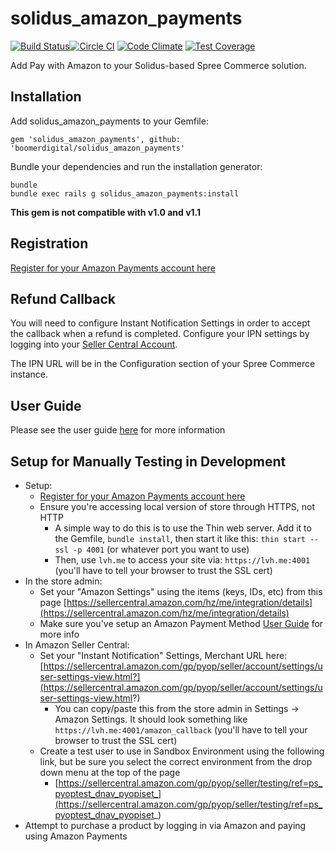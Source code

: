 solidus_amazon_payments
===================
[![Build Status](https://api.travis-ci.org/boomerdigital/solidus_amazon_payments.svg?branch=master)](https://travis-ci.org/boomerdigital/solidus_amazon_payments)[![Circle CI](https://circleci.com/gh/boomerdigital/solidus_amazon_payments.svg?style=svg)](https://circleci.com/gh/boomerdigital/solidus_amazon_payments) [![Code Climate](https://codeclimate.com/github/boomerdigital/solidus_amazon_payments/badges/gpa.svg)](https://codeclimate.com/github/boomerdigital/solidus_amazon_payments) [![Test Coverage](https://codeclimate.com/github/boomerdigital/solidus_amazon_payments/badges/coverage.svg)](https://codeclimate.com/github/boomerdigital/solidus_amazon_payments/coverage)

Add Pay with Amazon to your Solidus-based Spree Commerce solution.

Installation
------------

Add solidus_amazon_payments to your Gemfile:

```
gem 'solidus_amazon_payments', github: 'boomerdigital/solidus_amazon_payments'
```

Bundle your dependencies and run the installation generator:

```
bundle
bundle exec rails g solidus_amazon_payments:install
```

**This gem is not compatible with v1.0 and v1.1**

Registration
--------------
[Register for your Amazon Payments account here](https://sellercentral.amazon.com/hz/me/sp/signup?solutionProviderOptions=lwa%3Bmws-acc%3B&marketplaceId=AGWSWK15IEJJ7&solutionProviderToken=AAAAAQAAAAEAAAAQw%2B2XzpFj2GWN0gTo0twkdAAAAHAcjkEL%2FdK5mKZbaJyrLpiWRmzHCLnC5eLDc8TlCy4aHUaagtgrQcxbsBRi5Y3xsRv1jXEP2QFuCAniHYcBxE%2FpbFnuBaEBPHBANejgd8xYL4fBX8Fz3I9%2Fl5bmIYBWyvSCEP8MPJQ6KKCNwPGcV%2FDN&solutionProviderId=A31NP5KFHXSFV1)

Refund Callback
--------------
You will need to configure Instant Notification Settings in order to accept the callback when a refund is completed. Configure your IPN settings by logging into your [Seller Central Account](https://sellercentral.amazon.com/gp/pyop/seller/account/settings/user-settings-view.html?).

The IPN URL will be in the Configuration section of your Spree Commerce instance.

User Guide
--------------
Please see the user guide [here](https://github.com/boomerdigital/solidus_amazon_payments/blob/master/LoginandPaywithAmazonforSpreeCommerce.pdf?raw=true) for more information

Setup for Manually Testing in Development
-----------------------------------------
* Setup:
  * [Register for your Amazon Payments account here](https://sellercentral.amazon.com/hz/me/sp/signup?solutionProviderOptions=lwa%3Bmws-acc%3B&marketplaceId=AGWSWK15IEJJ7&solutionProviderToken=AAAAAQAAAAEAAAAQw%2B2XzpFj2GWN0gTo0twkdAAAAHAcjkEL%2FdK5mKZbaJyrLpiWRmzHCLnC5eLDc8TlCy4aHUaagtgrQcxbsBRi5Y3xsRv1jXEP2QFuCAniHYcBxE%2FpbFnuBaEBPHBANejgd8xYL4fBX8Fz3I9%2Fl5bmIYBWyvSCEP8MPJQ6KKCNwPGcV%2FDN&solutionProviderId=A31NP5KFHXSFV1)
  * Ensure you're accessing local version of store through HTTPS, not HTTP
    * A simple way to do this is to use the Thin web server.  Add it to the Gemfile, `bundle install`, then start it like this:
      `thin start --ssl -p 4001` (or whatever port you want to use)
    * Then, use `lvh.me` to access your site via:
      `https://lvh.me:4001` (you'll have to tell your browser to trust the SSL cert)
* In the store admin:
  * Set your "Amazon Settings" using the items (keys, IDs, etc) from this page [https://sellercentral.amazon.com/hz/me/integration/details](https://sellercentral.amazon.com/hz/me/integration/details)
  * Make sure you've setup an Amazon Payment Method [User Guide](https://github.com/boomerdigital/solidus_amazon_payments/blob/master/LoginandPaywithAmazonforSpreeCommerce.pdf?raw=true) for more info
* In Amazon Seller Central:
  * Set your "Instant Notification" Settings, Merchant URL here: [https://sellercentral.amazon.com/gp/pyop/seller/account/settings/user-settings-view.html?](https://sellercentral.amazon.com/gp/pyop/seller/account/settings/user-settings-view.html?)
    * You can copy/paste this from the store admin in Settings -> Amazon Settings.  It should look something like `https://lvh.me:4001/amazon_callback` (you'll have to tell your browser to trust the SSL cert)
  * Create a test user to use in Sandbox Environment using the following link, but be sure you select the correct environment from the drop down menu at the top of the page
    * [https://sellercentral.amazon.com/gp/pyop/seller/testing/ref=ps_pyoptest_dnav_pyopiset_](https://sellercentral.amazon.com/gp/pyop/seller/testing/ref=ps_pyoptest_dnav_pyopiset_)
* Attempt to purchase a product by logging in via Amazon and paying using Amazon Payments


